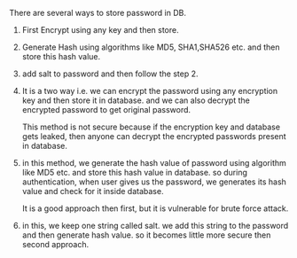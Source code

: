 
There are several ways to store password in DB.

1. First Encrypt using any key and then store.
2. Generate Hash using algorithms like MD5, SHA1,SHA526 etc. and then store this hash value.
3. add salt to password and then follow the step 2.


1. It is a two way i.e. we can encrypt the password using any encryption key and then store it in database. and we can also decrypt the encrypted password to get original password. 

   This method is not secure because if the encryption key and database  gets leaked, then anyone can decrypt the encrypted passwords present in database.


2. in this method, we generate the hash value of password using algorithm like MD5 etc. and store this hash value in database. so during authentication, when user gives us the password, we generates its hash value and check for it inside database.

   It is a good approach then first, but it is vulnerable for brute force attack.

3. in this, we keep one string called salt. we add this string to the password and then generate hash value. so it becomes little more secure then second approach.
